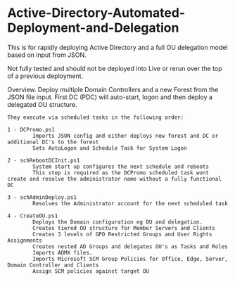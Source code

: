 # Active-Directory-Automated-Deployment-and-Delegation

This is for rapidly deploying Active Directory and a full OU delegation model based on input from JSON.

Not fully tested and should not be deployed into Live or rerun over the top of a previous deployment.

Overview.
    Deploy multiple Domain Controllers and a new Forest from the JSON file input.
    First DC (PDC) will auto-start, logon and then deploy a delegated OU structure.
    
    They execute via scheduled tasks in the following order:

    1 - DCPromo.ps1
            Imports JSON config and either deploys new forest and DC or additional DC's to the forest
            Sets AutoLogon and Schedule Task for System Logon

    2 - schRebootDCInit.ps1
            System start up configures the next schedule and reboots
            This step is required as the DCPromo scheduled task wont create and resolve the administrator name without a fully functional DC
            
    3 - schAdminDeploy.ps1
            Resolves the Administrator account for the next scheduled task

    4 - CreateOU.ps1
            Deploys the Domain configuration eg OU and delegation.
            Creates tiered OU structure for Member Servers and Clients
            Creates 3 levels of GPO Restricted Groups and User Rights Assignments
            Creates nested AD Groups and delegates OU's as Tasks and Roles
            Imports ADMX files.
            Imports Microsoft SCM Group Policies for Office, Edge, Server, Domain Controller and Clients
            Assign SCM policies against target OU
       
